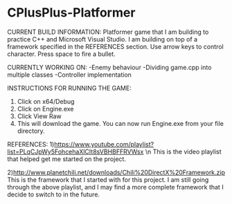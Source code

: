 # CPlusPlus-Platformer

CURRENT BUILD INFORMATION:
Platformer game that I am building to practice C++ and Microsoft Visual Studio. I am building on top of a framework specified in the REFERENCES section. Use arrow keys to control character. Press space to fire a bullet. 

CURRENTLY WORKING ON:
-Enemy behaviour
-Dividing game.cpp into multiple classes
-Controller implementation

INSTRUCTIONS FOR RUNNING THE GAME:
1) Click on x64/Debug
2) Click on Engine.exe
3) Click View Raw
4) This will download the game. You can now run Engine.exe from your file directory.

REFERENCES:
1)https://www.youtube.com/playlist?list=PLqCJpWy5FohcehaXlCIt8sVBHBFFRVWsx \n
  This is the video playlist that helped get me started on the project. 

2)http://www.planetchili.net/downloads/Chili%20DirectX%20Framework.zip
  This is the framework that I started with for this project. I am still going through the above playlist, and I may find a more complete framework that I decide to switch to   in the future. 